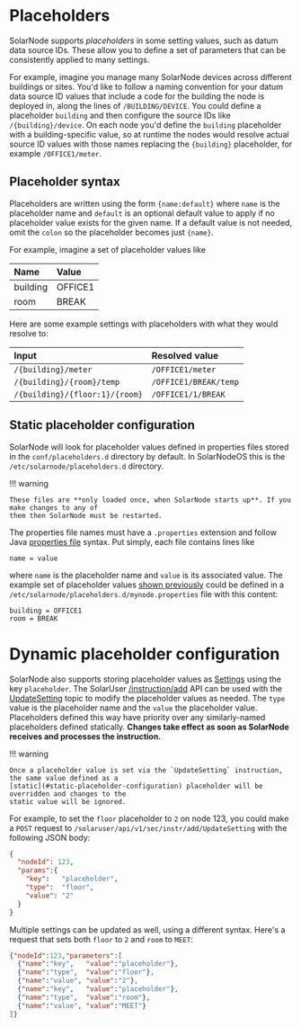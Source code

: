 # Placeholders

SolarNode supports _placeholders_ in some setting values, such as datum data source IDs. These allow
you to define a set of parameters that can be consistently applied to many settings.

For example, imagine you manage many SolarNode devices across different buildings or sites. You'd
like to follow a naming convention for your datum data source ID values that include a code for the
building the node is deployed in, along the lines of `/BUILDING/DEVICE`. You could define a
placeholder `building` and then configure the source IDs like `/{building}/device`. On each node
you'd define the `building` placeholder with a building-specific value, so at runtime the nodes
would resolve actual source ID values with those names replacing the `{building}` placeholder,
for example `/OFFICE1/meter`.

## Placeholder syntax

Placeholders are written using the form `{name:default}` where `name` is the placeholder name and
`default` is an optional default value to apply if no placeholder value exists for the given name.
If a default value is not needed, omit the `colon` so the placeholder becomes just `{name}`.

For example, imagine a set of placeholder values like

| Name     | Value   |
|:---------|:--------|
| building | OFFICE1 |
| room     | BREAK   |

Here are some example settings with placeholders with what they would resolve to:

| Input                          | Resolved value         |
|:-------------------------------|:-----------------------|
| `/{building}/meter`            | `/OFFICE1/meter`       |
| `/{building}/{room}/temp`      | `/OFFICE1/BREAK/temp`  |
| `/{building}/{floor:1}/{room}` | `/OFFICE1/1/BREAK`     |

## Static placeholder configuration

SolarNode will look for placeholder values defined in properties files stored in the
`conf/placeholders.d` directory by default. In SolarNodeOS this is the
`/etc/solarnode/placeholders.d` directory.

!!! warning

	These files are **only loaded once, when SolarNode starts up**. If you make changes to any of
	them then SolarNode must be restarted.

The properties file names must have a `.properties` extension and follow Java [properties
file][props-file] syntax. Put simply, each file contains lines like

```
name = value
```

where `name` is the placeholder name and `value` is its associated value. The example set of
placeholder values [shown previously](#placeholder-syntax) could be defined in a
`/etc/solarnode/placeholders.d/mynode.properties` file with this content:

```
building = OFFICE1
room = BREAK
```

# Dynamic placeholder configuration

SolarNode also supports storing placeholder values as [Settings](settings.md) using the key
`placeholder`. The SolarUser [/instruction/add][instr-add] API can be used with the
[UpdateSetting][UpdateSetting] topic to modify the placeholder values as needed. The `type` value is
the placeholder name and the `value` the placeholder value. Placeholders defined this way have
priority over any similarly-named placeholders defined statically. **Changes take effect as soon as
SolarNode receives and processes the instruction.**

!!! warning

	Once a placeholder value is set via the `UpdateSetting` instruction, the same value defined as a
	[static](#static-placeholder-configuration) placeholder will be overridden and changes to the
	static value will be ignored.

For example, to set the `floor` placeholder to `2` on node 123, you could make a `POST` request to
`/solaruser/api/v1/sec/instr/add/UpdateSetting` with the following JSON body:

```json
{
  "nodeId": 123,
  "params":{
    "key":   "placeholder",
    "type":  "floor",
    "value": "2"
  }
}
```

Multiple settings can be updated as well, using a different syntax. Here's a request that sets
both `floor` to `2` and `room` to `MEET`:

```json
{"nodeId":123,"parameters":[
  {"name":"key",   "value":"placeholder"},
  {"name":"type",  "value":"floor"},
  {"name":"value", "value":"2"},
  {"name":"key",   "value":"placeholder"},
  {"name":"type",  "value":"room"},
  {"name":"value", "value":"MEET"}
]}
```

[instr-add]: https://github.com/SolarNetwork/solarnetwork/wiki/SolarUser-API#queue-instruction
[props-file]: https://en.wikipedia.org/wiki/.properties
[UpdateSetting]: https://github.com/SolarNetwork/solarnetwork/wiki/SolarUser-API-enumerated-types#updatesetting
